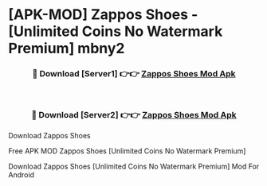 # [APK-MOD] Zappos  Shoes - [Unlimited Coins No Watermark Premium] mbny2



<div align="center">
<h3>🔴 Download [Server1] 👉👉 <a href="https://momento.my/?title=Zappos__Shoes">Zappos  Shoes Mod Apk</a></h3><br>

<h3>🔴 Download [Server2] 👉👉 <a href="https://momento.my/?title=Zappos__Shoes">Zappos  Shoes Mod Apk</a></h3>
</div>



Download Zappos  Shoes 

Free APK MOD Zappos  Shoes [Unlimited Coins No Watermark Premium]

Download Zappos  Shoes [Unlimited Coins No Watermark Premium] Mod For Android
